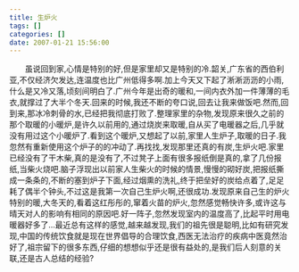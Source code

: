 ```yaml
---
title: 生炉火
tags: []
categories: []
date: 2007-01-21 15:56:00 
---
```



&emsp;&emsp;虽说回到家,心情是特别的好,但是家里却又是特别的冷.韶关,广东省的西伯利亚,不仅经济欠发达,连温度也比广州低得多啊.加上今天又下起了淅淅沥沥的小雨,什么是又冷又落,顷刻间明白了.广州今年是出奇的暖和,一间内衣外加一件薄薄的毛衣,就撑过了大半个冬天.回来的时候,我还不断的夸口说,回去让我来做饭吧.然而,回到来,那冰冷刺骨的水,已经把我彻底打败了.整理家里的杂物,发现原来很久之前的那个取暖的小暖炉,是许久以前用的,通过烧炭来取暖,自从买了电暖器之后,几乎就没有用过这个小暖炉了.看到这个暖炉,又想起了以前,家里人生炉子,取暖的日子.我忽然有重新使用这个炉子的的冲动了.再找找,发现那里还真的有炭,生炉火吧.家里已经没有了干木柴,真的是没有了,不过凳子上面有很多报纸倒是真的,拿了几份报纸,当柴火烧吧.脑子浮现出以前家人生柴火的时候的情景,慢慢的砌好炭,把报纸撕成一条条的,不断的塞到炉子下面,经过烟熏的洗礼,终于把垒好的炭给点着了,足足耗了偶半个钟头,不过这是我第一次自己生炉火啊,还很成功.发现原来自己生的炉火特别的暖,大冬天的,看着这红彤彤的,窜着火苗的炉火,忽然感觉畅快许多,或许这与晴天对人的影响有相同的原因吧.好一阵子,忽然发现室内的温度高了,比起平时用电暖器好多了...最近总有这样的感觉,越来越发现,我们的祖先很是聪明,比如有研究发现,中国的传统饮食就是现在世界倡导的合理饮食,西医无法治疗的疾病中医竟然治好了,祖宗留下的很多东西,仔细的想想似乎还是很有益处的,是我们后人刻意的关联,还是古人总结的经验?